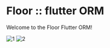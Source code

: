 # Floor :: flutter ORM

Welcome to the Floor Flutter ORM!

![1](https://user-images.githubusercontent.com/17040639/84142495-84d88f00-aa72-11ea-87d9-1bc5ce263859.png)   ![2](https://user-images.githubusercontent.com/17040639/84142504-87d37f80-aa72-11ea-9be2-656b434ef5d1.png)
